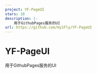 ```yaml
---
project: YF-PageUI
stars: 10
description: |-
    用于GithubPages服务的UI
url: https://github.com/Hy1Fly/YF-PageUI
---
```


# YF-PageUI
用于GithubPages服务的UI

